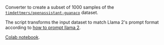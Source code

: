 Converter to create a subset of 1000 samples of the [`timdettmers/openassistant-guanaco`](https://huggingface.co/datasets/timdettmers/openassistant-guanaco) dataset.

The script transforms the input dataset to match Llama 2's prompt format according to [how to prompt llama 2](https://huggingface.co/blog/llama2#how-to-prompt-llama-2).

[Colab notebook](https://colab.research.google.com/drive/10JdqSHT9vSQe7i9feIGlQsqTAxmHdnsu?usp=sharing).
